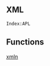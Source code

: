 <section>

# XML

<code>Index:APL</code>
</section>

<section>

# Functions

[xmln](XML/xmln.html)
</section>
